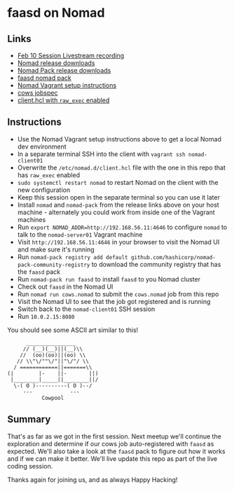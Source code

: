 # faasd on Nomad

## Links

- [Feb 10 Session Livestream recording](https://www.youtube.com/watch?v=bvI3sLYZgqY)
- [Nomad release downloads](https://releases.hashicorp.com/nomad/)
- [Nomad Pack release downloads](https://releases.hashicorp.com/nomad-pack/)
- [faasd nomad pack](https://github.com/hashicorp/nomad-pack-community-registry/tree/main/packs/faasd)
- [Nomad Vagrant setup instructions](https://discuss.hashicorp.com/t/local-nomad-cluster-using-vagrant/33067/9?u=derekstrickland)
- [cows jobspec](cows.nomad)
- [client.hcl with `raw_exec` enabled](client.hcl)

## Instructions

- Use the Nomad Vagrant setup instructions above to get a local Nomad dev environment
- In a separate terminal SSH into the client with `vagrant ssh nomad-client01`
- Overwrite the `/etc/nomad.d/client.hcl` file with the one in this repo that has `raw_exec` enabled
- `sudo systemctl restart nomad` to restart Nomad on the client with the new configuration
- Keep this session open in the separate terminal so you can use it later
- Install `nomad` and `nomad-pack` from the release links above on your host machine - alternately you could work from inside one of the Vagrant machines
- Run `export NOMAD_ADDR=http://192.168.56.11:4646` to configure `nomad` to talk to the `nomad-server01` Vagrant machine
- Visit `http://192.168.56.11:4646` in your browser to visit the Nomad UI and make sure it's running
- Run `nomad-pack registry add default github.com/hashicorp/nomad-pack-community-registry` to download the community registry that has the `faasd` pack
- Run `nomad-pack run faasd` to install `faasd` to you Nomad cluster
- Check out `faasd` in the Nomad UI
- Run `nomad run cows.nomad` to submit the `cows.nomad` job from this repo
- Visit the Nomad UI to see that the job got registered and is running
- Switch back to the `nomad-client01` SSH session
- Run `10.0.2.15:8080`

You should see some ASCII art similar to this!

```shell
      ________________
     // (__)(__)||(__)\\
    //  (oo)(oo)||(oo) \\
   // \\"\/""\/"||"\/"/ \\
  / ============||=======\\
(|        |-    ||-       ||)
 |________|_____||________||/
  \-( O )----------( O )--/
     ---            ---
           Cowpool
```

## Summary

That's as far as we got in the first session. Next meetup we'll continue the exploration and determine if our cows job auto-registered with `faasd` as expected. We'll also take a look at the `faasd` pack to figure out how it works and if we can make it better. We'll live update this repo as part of the live coding session.

Thanks again for joining us, and as always Happy Hacking!


